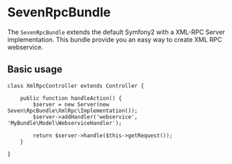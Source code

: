 SevenRpcBundle
=====================

The `SevenRpcBundle` extends the default Symfony2 with a XML-RPC Server implementation.
This bundle provide you an easy way to create XML RPC webservice. 


Basic usage
---------------------

<pre><code>class XmlRpcController extends Controller {

	public function handleAction() {
		$server = new Server(new Seven\RpcBundle\XmlRpc\Implementation());
		$server->addHandler('webservice', 'MyBundle\Model\WebserviceHandler');
	
		return $server->handle($this->getRequest());
	}

}</code></pre>